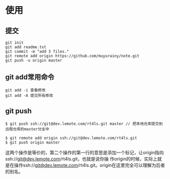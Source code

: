 # 使用 #
## 提交 ##
    git init  
    git add readme.txt  
    git commit -m "add 3 files."  
    git remote add origin https://github.com/muyurainy/note.git  
    git push -u origin master

## git add常用命令 ##
    git add -i 查看修改
    git add -A 提交所有修改

## git push ##
    $ git push ssh://git@dev.lemote.com/rt4ls.git master // 把本地仓库提交到远程仓库的master分支中

    $ git remote add origin ssh://git@dev.lemote.com/rt4ls.git
    $ git push origin master 

这两个操作是等价的，第二个操作的第一行的意思是添加一个标记，让origin指向ssh://git@dev.lemote.com/rt4ls.git，也就是说你操 作origin的时候，实际上就是在操作ssh://git@dev.lemote.com/rt4ls.git。origin在这里完全可以理解为后者的别名。